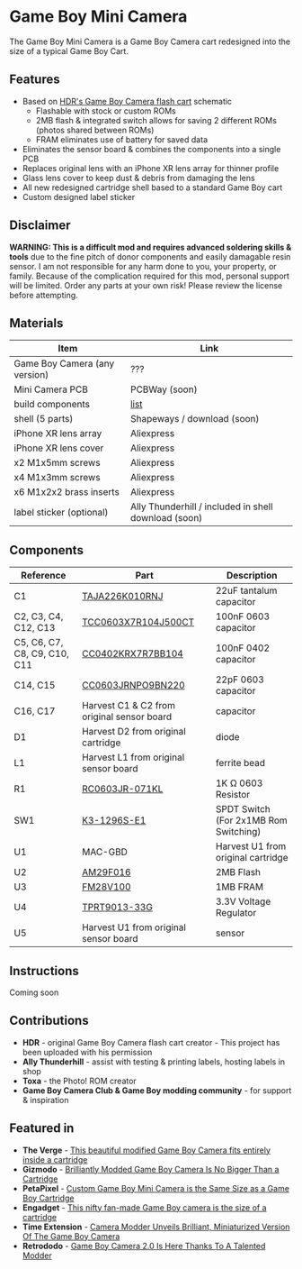 # Game Boy Mini Camera
The Game Boy Mini Camera is a Game Boy Camera cart redesigned into the size of a typical Game Boy Cart.

## Features
* Based on [HDR's Game Boy Camera flash cart](https://github.com/HDR/Gameboy-Camera-Flashcart) schematic
  * Flashable with stock or custom ROMs
  * 2MB flash & integrated switch allows for saving 2 different ROMs (photos shared between ROMs)
  * FRAM eliminates use of battery for saved data
* Eliminates the sensor board & combines the components into a single PCB
* Replaces original lens with an iPhone XR lens array for thinner profile
* Glass lens cover to keep dust & debris from damaging the lens
* All new redesigned cartridge shell based to a standard Game Boy cart
* Custom designed label sticker

## Disclaimer
**WARNING: This is a difficult mod and requires advanced soldering skills & tools** due to the fine pitch of donor components and easily damagable resin sensor. I am not responsible for any harm done to you, your property, or family. Because of the complication required for this mod, personal support will be limited. Order any parts at your own risk! Please review the license before attempting.

## Materials
| Item | Link |
| - | - |
| Game Boy Camera (any version) | ??? |
| Mini Camera PCB | PCBWay (soon) |
| build components | [list](https://github.com/gameboycamera/game-boy-mini-camera/tree/main#components) |
| shell (5 parts) | Shapeways / download (soon) | 
| iPhone XR lens array | Aliexpress |
| iPhone XR lens cover | Aliexpress |
| x2 M1x5mm screws | Aliexpress |
| x4 M1x3mm screws | Aliexpress |
| x6 M1x2x2 brass inserts | Aliexpress |
| label sticker (optional) | Ally Thunderhill / included in shell download (soon) |

## Components
| Reference | Part | Description |
|-|-|-|
| C1 | [TAJA226K010RNJ](https://www.lcsc.com/product-detail/_Kyocera-AVX-_C11366.html) | 22uF tantalum capacitor |
| C2, C3, C4, C12, C13 | [TCC0603X7R104J500CT](https://www.lcsc.com/product-detail/Multilayer-Ceramic-Capacitors-MLCC-SMD-SMT_CCTC-TCC0603X7R104J500CT_C282518.html) | 100nF 0603 capacitor |
| C5, C6, C7, C8, C9, C10, C11 | [CC0402KRX7R7BB104](https://lcsc.com/product-detail/Multilayer-Ceramic-Capacitors-MLCC-SMD-SMT_YAGEO-CC0402KRX7R7BB104_C60474.html) | 100nF 0402 capacitor |
| C14, C15 | [CC0603JRNPO9BN220](https://www.lcsc.com/product-detail/Multilayer-Ceramic-Capacitors-MLCC-SMD-SMT_YAGEO-CC0603JRNPO9BN220_C105620.html) | 22pF 0603 capacitor |
| C16, C17 | Harvest C1 & C2 from original sensor board | capacitor |
| D1 | Harvest D2 from original cartridge | diode |
| L1 | Harvest L1 from original sensor board | ferrite bead |
| R1 | [RC0603JR-071KL](https://www.lcsc.com/product-detail/Chip-Resistor-Surface-Mount_YAGEO-RC0603JR-071KL_C14676.html) | 1K Ω 0603 Resistor |
| SW1 | [K3-1296S-E1](https://www.lcsc.com/product-detail/Slide-Switches_Korean-Hroparts-Elec-K3-1296S-E1_C128955.html)| SPDT Switch (For 2x1MB Rom Switching) |
| U1 | MAC-GBD | Harvest U1 from original cartridge |
| U2 | [AM29F016](https://www.aliexpress.com/item/33043533022.html) | 2MB Flash |
| U3 | [FM28V100](https://www.aliexpress.com/item/4001322883101.html) | 1MB FRAM |
| U4 | [TPRT9013-33G](https://www.lcsc.com/product-detail/Linear-Voltage-Regulators-LDO_TECH-PUBLIC-TPRT9013-33GB_C587158.html) | 3.3V Voltage Regulator |
| U5 | Harvest U1 from original sensor board | sensor |

## Instructions
Coming soon

## Contributions
* **HDR** - original Game Boy Camera flash cart creator - This project has been uploaded with his permission
* **Ally Thunderhill** - assist with testing & printing labels, hosting labels in shop
* **Toxa** - the Photo! ROM creator
* **Game Boy Camera Club & Game Boy modding community** - for support & inspiration

## Featured in
* **The Verge** - [This beautiful modified Game Boy Camera fits entirely inside a cartridge](https://www.theverge.com/23780036/game-boy-camera-mini-mod-christopher-graves)
* **Gizmodo** - [Brilliantly Modded Game Boy Camera Is No Bigger Than a Cartridge](https://gizmodo.com/brilliantly-modded-game-boy-camera-is-no-bigger-than-a-1850595045)
* **PetaPixel** - [Custom Game Boy Mini Camera is the Same Size as a Game Boy Cartridge](https://petapixel.com/2023/06/30/custom-game-boy-mini-camera-is-the-same-size-as-a-game-boy-cartridge/)
* **Engadget** - [This nifty fan-made Game Boy camera is the size of a cartridge](https://www.engadget.com/this-nifty-fan-made-game-boy-camera-is-the-size-of-a-cartridge-185209536.html)
* **Time Extension** - [Camera Modder Unveils Brilliant, Miniaturized Version Of The Game Boy Camera](https://www.timeextension.com/news/2023/06/camera-modder-unveils-brilliant-miniaturized-version-of-the-game-boy-camera)
* **Retrododo** - [Game Boy Camera 2.0 Is Here Thanks To A Talented Modder](https://retrododo.com/game-boy-mini-camera/)
  
